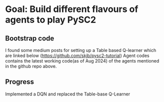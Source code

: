# Goal: Build different flavours of agents to play PySC2

## Bootstrap code
I found some medium posts for setting up a Table based Q-learner which are linked below (https://github.com/skjb/pysc2-tutorial)
Agent codes contains the latest working code(as of Aug 2024) of the agents mentioned in the github repo above.

## Progress
Implemented a DQN and replaced the Table-base Q-Learner